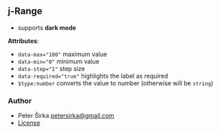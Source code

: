 ## j-Range

- supports __dark mode__

__Attributes__:

- `data-max="100"` maximum value
- `data-min="0"` minimum value
- `data-step="1"` step size
- `data-required="true"` highlights the label as required
- `$type:number` converts the value to number (otherwise will be `string`)

### Author

- Peter Širka <petersirka@gmail.com>
- [License](https://www.totaljs.com/license/)